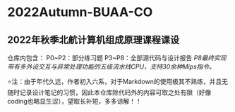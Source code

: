 # 2022Autumn-BUAA-CO
## 2022年秋季北航计算机组成原理课程课设
仓库内包含：
P0~P2：部分练习题
P3~P8：全部源代码与设计报告
*P8最终实现带有多外设交互与异常处理功能的五级流水线CPU，支持30余种Mips指令。*

⭐注：由于年代久远，作者初入六系，对于Markdown的使用极其不熟练，并且无随时记录设计笔记的习惯，因此本仓库除代码外的内容可取之处有限（好像coding也略显生涩），望取长补短，多多谅解！！

